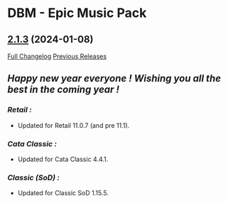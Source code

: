 # DBM - Epic Music Pack

## [2.1.3](https://github.com/ZelionGG/DBM-EpicMusicPack/tree/v2.1.3) (2024-01-08)

[Full Changelog](https://github.com/ZelionGG/DBM-EpicMusicPack/compare/v2.1.2...v2.1.3) [Previous Releases](https://github.com/ZelionGG/DBM-EpicMusicPack/releases)

## _Happy new year everyone ! Wishing you all the best in the coming year !_

### _Retail :_

- Updated for Retail 11.0.7 (and pre 11.1).

### _Cata Classic :_

- Updated for Cata Classic 4.4.1.

### _Classic (SoD) :_

- Updated for Classic SoD 1.15.5.